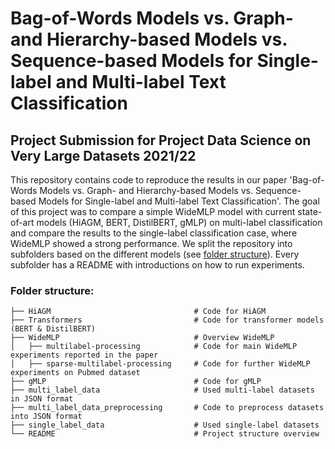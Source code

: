# Bag-of-Words Models vs. Graph- and Hierarchy-based Models vs. Sequence-based Models for Single-label and Multi-label Text Classification

## Project Submission for Project Data Science on Very Large Datasets 2021/22

This repository contains code to reproduce the results in our paper 'Bag-of-Words Models vs. Graph- and Hierarchy-based Models vs. Sequence-based Models for Single-label and Multi-label Text Classification'. The goal of this project was to compare a simple WideMLP model with current state-of-art models (HiAGM, BERT, DistilBERT, gMLP) on multi-label classification and compare the results to the single-label classification case, where WideMLP showed a strong performance. We split the repository into subfolders based on the different models (see [folder structure](#folder-structure)). Every subfolder has a README with introductions on how to run experiments.

### Folder structure:
    ├── HiAGM                                # Code for HiAGM
    ├── Transformers                         # Code for transformer models (BERT & DistilBERT)
    ├── WideMLP                              # Overview WideMLP
    │   ├── multilabel-processing            # Code for main WideMLP experiments reported in the paper
    │   ├── sparse-multilabel-processing     # Code for further WideMLP experiments on Pubmed dataset
    ├── gMLP                                 # Code for gMLP
    ├── multi_label_data                     # Used multi-label datasets in JSON format
    ├── multi_label_data_preprocessing       # Code to preprocess datasets into JSON format     
    ├── single_label_data                    # Used single-label datasets
    └── README                               # Project structure overview
